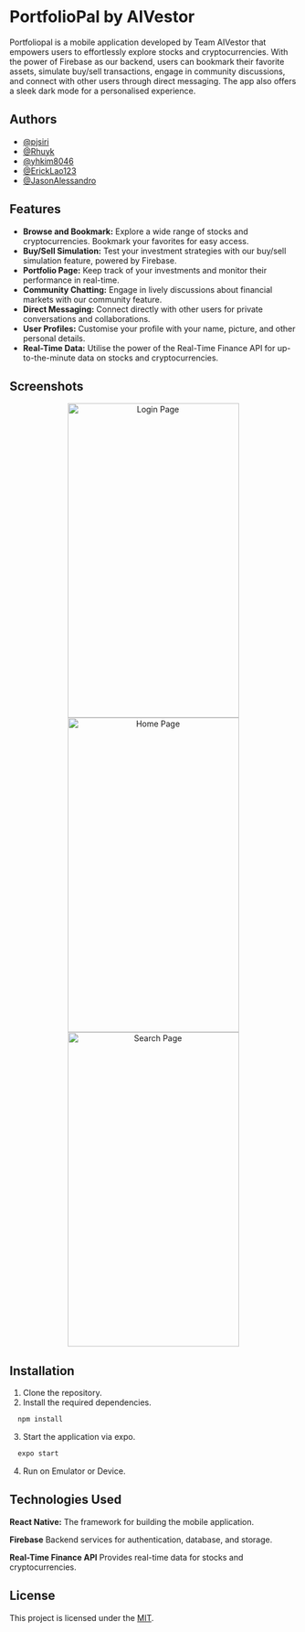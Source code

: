 # PortfolioPal by AIVestor

Portfoliopal is a mobile application developed by Team AIVestor that empowers users to effortlessly explore stocks and cryptocurrencies. With the power of Firebase as our backend, users can bookmark their favorite assets, simulate buy/sell transactions, engage in community discussions, and connect with other users through direct messaging. The app also offers a sleek dark mode for a personalised experience.


## Authors

- [@pjsiri](https://github.com/pjsiri)
- [@Rhuyk](https://github.com/Rhuyk)
- [@yhkim8046](https://github.com/yhkim8046)
- [@ErickLao123](https://github.com/ErickLao123)
- [@JasonAlessandro](https://github.com/JasonAlessandro)


## Features

- **Browse and Bookmark:** Explore a wide range of stocks and cryptocurrencies. Bookmark your favorites for easy access.
- **Buy/Sell Simulation:** Test your investment strategies with our buy/sell simulation feature, powered by Firebase.
- **Portfolio Page:** Keep track of your investments and monitor their performance in real-time.
- **Community Chatting:** Engage in lively discussions about financial markets with our community feature.
- **Direct Messaging:** Connect directly with other users for private conversations and collaborations.
- **User Profiles:** Customise your profile with your name, picture, and other personal details.
- **Real-Time Data:** Utilise the power of the Real-Time Finance API for up-to-the-minute data on stocks and cryptocurrencies.

## Screenshots

<div align="center">
  <img src="https://github.com/ErickLao123/2023-S2-51-AIVestor/assets/104670311/af619405-ce91-42a7-993d-5dc109e22870" alt="Login Page" width="300" height="550"/>
  <img src="https://github.com/ErickLao123/2023-S2-51-AIVestor/assets/104670311/733a7fb6-e7c2-4d2a-a186-7d866d32cfa8" alt="Home Page" width="300" height="550"/>
  <img src="https://github.com/ErickLao123/2023-S2-51-AIVestor/assets/104670311/3b86ee80-4f8a-4734-9236-cd7c77a931e0" alt="Search Page" width="300" height="550"/>
</div>






## Installation

1. Clone the repository.
2. Install the required dependencies.

```bash
  npm install 
```

3. Start the application via expo.

```bash
  expo start 
```

4. Run on Emulator or Device.
    
## Technologies Used

**React Native:** The framework for building the mobile application.

**Firebase** Backend services for authentication, database, and storage.

**Real-Time Finance API** Provides real-time data for stocks and cryptocurrencies.


## License

This project is licensed under the [MIT](https://choosealicense.com/licenses/mit/).

